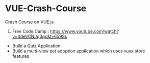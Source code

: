 # VUE-Crash-Course
Crash Course on VUE.js

1. Free Code Camp : https://www.youtube.com/watch?v=4deVCNJq3qc&t=6598s
  - Build a Quiz Application
  - Build a multi-view pet adoption application which uses vuex store features
  
